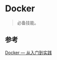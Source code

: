 # Docker

> 必备技能。

## 参考

[Docker — 从入门到实践](https://yeasy.gitbooks.io/docker_practice/introduction/what.html)

